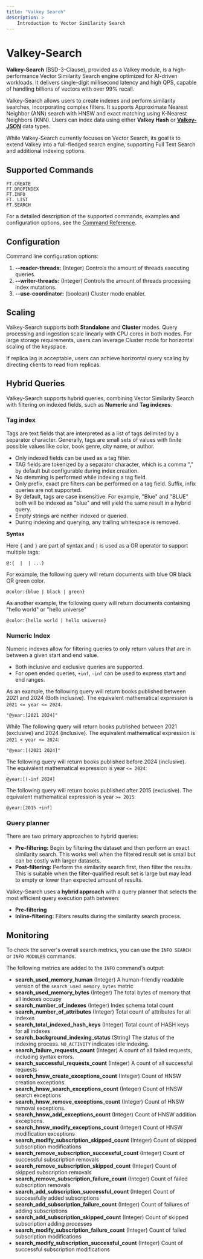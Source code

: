```yaml
---
title: "Valkey Search"
description: >
    Introduction to Vector Similarity Search
---
```


# Valkey-Search

**Valkey-Search** (BSD-3-Clause), provided as a Valkey module, is a high-performance Vector Similarity Search engine
optimized for AI-driven workloads. It delivers single-digit millisecond latency and high QPS, capable of handling billions
of vectors with over 99% recall.

Valkey-Search allows users to create indexes and perform similarity searches, incorporating complex filters.
It supports Approximate Nearest Neighbor (ANN) search with HNSW and exact matching using K-Nearest Neighbors (KNN).
Users can index data using either **Valkey Hash** or **[Valkey-JSON](/topics/valkey-json)** data types.

While Valkey-Search currently focuses on Vector Search, its goal is to extend Valkey into a full-fledged search engine,
supporting Full Text Search and additional indexing options.

## Supported Commands

```plaintext
FT.CREATE
FT.DROPINDEX
FT.INFO
FT._LIST
FT.SEARCH
```

For a detailed description of the supported commands, examples and configuration options, see the [Command Reference](/commands/#search).

## Configuration

Command line configuration options:

1. **--reader-threads:** (Integer) Controls the amount of threads executing queries.
2. **--writer-threads:** (Integer) Controls the amount of threads processing index mutations.
3. **--use-coordinator:** (boolean) Cluster mode enabler.

## Scaling

Valkey-Search supports both **Standalone** and **Cluster** modes. Query processing and ingestion scale linearly with CPU
cores in both modes. For large storage requirements, users can leverage Cluster mode for horizontal scaling of the keyspace.

If replica lag is acceptable, users can achieve horizontal query scaling by directing clients to read from replicas.

## Hybrid Queries

Valkey-Search supports hybrid queries, combining Vector Similarity Search with filtering on indexed fields, such as **Numeric** and **Tag indexes**.

### Tag index

Tags are text fields that are interpreted as a list of tags delimited by a separator character.
Generally, tags are small sets of values with finite possible values like color, book genre, city name, or author.

- Only indexed fields can be used as a tag filter.
- TAG fields are tokenized by a separator character, which is a comma "," by default but configurable during index creation.
- No stemming is performed while indexing a tag field.
- Only prefix, exact pre filters can be performed on a tag field. Suffix, infix queries are not supported.
- By default, tags are case insensitive. For example, "Blue" and "BLUE" both will be indexed as "blue" and will yield the
    same result in a hybrid query.
- Empty strings are neither indexed or queried.
- During indexing and querying, any trailing whitespace is removed.

**Syntax**

Here `{` and `}` are part of syntax and `|` is used as a OR operator to support multiple tags:

```
@:{  |  | ...}
```

For example, the following query will return documents with blue OR black OR green color.

```
@color:{blue | black | green}
```

As another example, the following query will return documents containing "hello world" or "hello universe"

```
@color:{hello world | hello universe}
```

### Numeric Index

Numeric indexes allow for filtering queries to only return values that are in between a given start and end value.

- Both inclusive and exclusive queries are supported.
- For open ended queries, `+inf`, `-inf` can be used to express start and end ranges.

As an example, the following query will return books published between 2021 and 2024 (Both inclusive).
The equivalent mathematical expression is `2021 <= year <= 2024`.

```
"@year:[2021 2024]"
```

While The following query will return books published between 2021 (exclusive) and 2024 (inclusive).
The equivalent mathematical expression is `2021 < year <= 2024`:

```
"@year:[(2021 2024]"
```

The following query will return books published before 2024 (inclusive). The equivalent mathematical expression is year `<= 2024`:

```
@year:[(-inf 2024]
```

The following query will return books published after 2015 (exclusive). The equivalent mathematical expression is year `>= 2015`:

```
@year:[2015 +inf]
```

### Query planner

There are two primary approaches to hybrid queries:

- **Pre-filtering:** Begin by filtering the dataset and then perform an exact similarity search. This works well when the filtered result set is small but can be costly with larger datasets.
- **Post-filtering:** Perform the similarity search first, then filter the results. This is suitable when the filter-qualified result set is large but may lead to empty or lower than expected amount of results.

Valkey-Search uses a **hybrid approach** with a query planner that selects the most efficient query execution path between:

- **Pre-filtering**
- **Inline-filtering:** Filters results during the similarity search process.

## Monitoring

To check the server's overall search metrics, you can use the `INFO SEARCH` or `INFO MODULES` commands.

The following metrics are added to the `INFO` command's output:

- **search_used_memory_human** (Integer) A human-friendly readable version of the `search_used_memory_bytes` metric
- **search_used_memory_bytes** (Integer) The total bytes of memory that all indexes occupy
- **search_number_of_indexes** (Integer) Index schema total count
- **search_number_of_attributes** (Integer) Total count of attributes for all indexes
- **search_total_indexed_hash_keys** (Integer) Total count of HASH keys for all indexes
- **search_background_indexing_status** (String) The status of the indexing process. `NO_ACTIVITY` indicates idle indexing.
- **search_failure_requests_count** (Integer) A count of all failed requests, including syntax errors.
- **search_successful_requests_count** (Integer) A count of all successful requests
- **search_hnsw_create_exceptions_count** (Integer) Count of HNSW creation exceptions.
- **search_hnsw_search_exceptions_count** (Integer) Count of HNSW search exceptions
- **search_hnsw_remove_exceptions_count** (Integer) Count of HNSW removal exceptions.
- **search_hnsw_add_exceptions_count** (Integer) Count of HNSW addition exceptions.
- **search_hnsw_modify_exceptions_count** (Integer) Count of HNSW modification exceptions
- **search_modify_subscription_skipped_count** (Integer) Count of skipped subscription modifications
- **search_remove_subscription_successful_count** (Integer) Count of successful subscription removals
- **search_remove_subscription_skipped_count** (Integer) Count of skipped subscription removals
- **search_remove_subscription_failure_count** (Integer) Count of failed subscription removals
- **search_add_subscription_successful_count** (Integer) Count of successfully added subscriptions
- **search_add_subscription_failure_count** (Integer) Count of failures of adding subscriptions
- **search_add_subscription_skipped_count** (Integer) Count of skipped subscription adding processes
- **search_modify_subscription_failure_count** (Integer) Count of failed subscription modifications
- **search_modify_subscription_successful_count** (Integer)	Count of successful subscription modifications
